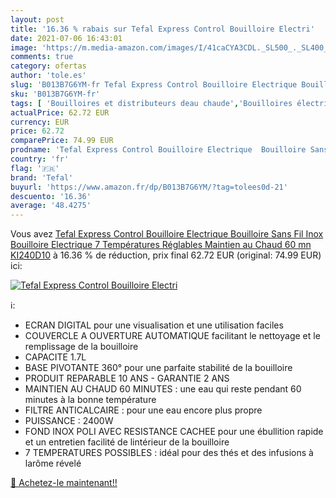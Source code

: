 ```yaml
---
layout: post
title: '16.36 % rabais sur Tefal Express Control Bouilloire Electri'
date: 2021-07-06 16:43:01
image: 'https://m.media-amazon.com/images/I/41caCYA3CDL._SL500_._SL400_.jpg'
comments: true
category: ofertas
author: 'tole.es'
slug: 'B013B7G6YM-fr Tefal Express Control Bouilloire Electrique Bouilloire...'
sku: 'B013B7G6YM-fr'
tags: [ 'Bouilloires et distributeurs deau chaude','Bouilloires électriques','Cuisine et Maison','Petit électroménager','tefal', ]
actualPrice: 62.72 EUR
currency: EUR
price: 62.72
comparePrice: 74.99 EUR
prodname: 'Tefal Express Control Bouilloire Electrique  Bouilloire Sans Fil Inox  Bouilloire Electrique  7 Températures Réglables  Maintien au Chaud 60 mn KI240D10'
country: 'fr'
flag: '🇫🇷'
brand: 'Tefal'
buyurl: 'https://www.amazon.fr/dp/B013B7G6YM/?tag=tolees0d-21'
descuento: '16.36'
average: '48.4275'
---
```


Vous avez [Tefal Express Control Bouilloire Electrique  Bouilloire Sans Fil Inox  Bouilloire Electrique  7 Températures Réglables  Maintien au Chaud 60 mn KI240D10](https://www.amazon.fr/dp/B013B7G6YM/?tag=tolees0d-21)  à  16.36 % de réduction, prix final  62.72 EUR (original: 74.99 EUR) ici:

[![Tefal Express Control Bouilloire Electri](https://m.media-amazon.com/images/I/41caCYA3CDL._SL500_._SL400_.jpg)](https://www.amazon.fr/dp/B013B7G6YM/?tag=tolees0d-21)

ℹ️:

- ECRAN DIGITAL pour une visualisation et une utilisation faciles
- COUVERCLE A OUVERTURE AUTOMATIQUE facilitant le nettoyage et le remplissage de la bouilloire
- CAPACITE 1.7L
- BASE PIVOTANTE 360° pour une parfaite stabilité de la bouilloire
- PRODUIT REPARABLE 10 ANS - GARANTIE 2 ANS
- MAINTIEN AU CHAUD 60 MINUTES : une eau qui reste pendant 60 minutes à la bonne température
- FILTRE ANTICALCAIRE : pour une eau encore plus propre
- PUISSANCE : 2400W
- FOND INOX POLI AVEC RESISTANCE CACHEE pour une ébullition rapide et un entretien facilité de lintérieur de la bouilloire
- 7 TEMPERATURES POSSIBLES : idéal pour des thés et des infusions à larôme révelé

[🛒 Achetez-le maintenant!!](https://www.amazon.fr/dp/B013B7G6YM/?tag=tolees0d-21)
